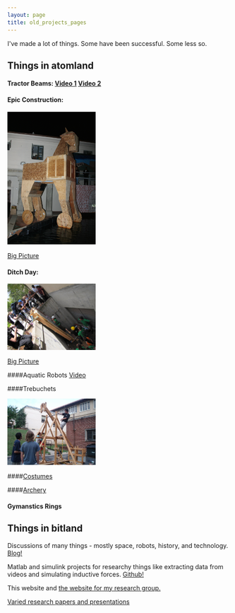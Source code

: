 ```yaml
---
layout: page
title: old_projects_pages
---
```

I've made a lot of things. Some have been successful. Some less so. 

Things in atomland
----------------------------

#### Tractor Beams: [Video 1][vid1] [Video 2][vid2] 

#### Epic Construction:

<img src="/pictures/Trojan-Horse/IMG_7077.JPG" width="200" data-rotate="90" alt = "Two Story Trojan Horse">

[Big Picture][bighorse]



#### Ditch Day:

<img src="/pictures/Ditch-Day/IMG_0214.JPG" width="200" data-rotate="90" alt = "Ice Wall">

[Big Picture][bigwall]


####Aquatic Robots [Video][waterbots]

####Trebuchets 

<img src="/pictures/Trebuchet/n1403850022_30006516_1142.jpg" width="200" alt = "Trebuchet"> 

####[Costumes][costumepage]

####[Archery][bowpage]

#### Gymanstics Rings 


Things in bitland
-------------------------
Discussions of many things - mostly space, robots, history, and technology. [Blog!][blog]

 Matlab and simulink projects for researchy things like extracting data from videos and simulating inductive forces. [Github!][github]

This website and [the website for my research group.][lab]

[Varied research papers and presentations][papers]


[bigtreb]:/pictures/Trebuchet/n1403850022_30006516_1142.jpg
[bigwall]:/pictures/Ditch-Day/IMG_0214.JPG
[bighorse]:/pictures/Trojan-Horse/IMG_7077.JPG
[blog]:www.benjaminreinhardt.wordpress.com
[github]:github.com/bzreinhardt
[lab]:spacecraftresearch.com
[vid1]: https://www.youtube.com/watch?v=Y-FXqIcmVHc
[vid2]: https://www.youtube.com/watch?v=8lF_H1IqPiU


[waterbots]: https://www.youtube.com/watch?v=xDJRWRYg1lc

[costumepage]:/pictures/Costumes
[bowpage]:/pictures/Archery
[papers]:/pages/papers





